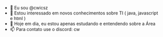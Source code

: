 - 👋 Eu sou @cwicsz
- 👀 Estou interessado em novos conhecimentos sobre TI ( java, javascript e html )
- 🌱 Hoje em dia, eu estou apenas estudando e entendendo sobre a Área
- 📫 Para contato use o discord: cw

<!---
cwicsz/cwicsz is a ✨ special ✨ repository because its `README.md` (this file) appears on your GitHub profile.
You can click the Preview link to take a look at your changes.
--->

